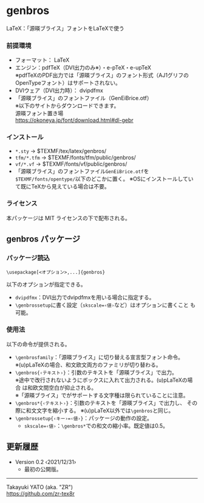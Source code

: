 genbros
=======

LaTeX：「源暎ブライス」フォントをLaTeXで使う

### 前提環境

  * フォーマット： LaTeX
  * エンジン：pdfTeX（DVI出力のみ※）・e-pTeX・e-upTeX  
    ※pdfTeXのPDF出力では「源暎ブライス」のフォント形式（AJ1グリフの
    OpenTypeフォント）はサポートされない。
  * DVIウェア（DVI出力時）： dvipdfmx
  * 「源暎ブライス」のフォントファイル（GenEiBrice.otf）  
    ※以下のサイトからダウンロードできます。  
    源暎フォント置き場  
    https://okoneya.jp/font/download.html#dl-gebr

### インストール

  - `*.sty`     → $TEXMF/tex/latex/genbros/
  - `tfm/*.tfm` → $TEXMF/fonts/tfm/public/genbros/
  - `vf/*.vf`   → $TEXMF/fonts/vf/public/genbros/
  - 「源暎ブライス」のフォントファイル`GenEiBrice.otf`を
    `$TEXMF/fonts/opentype/`以下のどこかに置く。
    ※OSにインストールしていて既にTeXから見えている場合は不要。

### ライセンス

本パッケージは MIT ライセンスの下で配布される。


genbros パッケージ
------------------

### パッケージ読込

    \usepackage[<オプション>,...]{genbros}

以下のオプションが指定できる。

  * `dvipdfmx`：DVI出力でdvipdfmxを用いる場合に指定する。
  * `\genbrossetup`に書く設定（`skscale=‹値›`など）はオプションに書くこと
    も可能。

### 使用法

以下の命令が提供される。

  * `\genbrosfamily`：「源暎ブライス」に切り替える宣言型フォント命令。  
    ※(u)pLaTeXの場合、和文欧文両方のファミリが切り替わる。
  * `\genbros{‹テキスト›}`：引数のテキストを「源暎ブライス」で出力。  
    ※途中で改行されないようにボックスに入れて出力される。(u)pLaTeXの場合
    は和欧文間空白が抑止される。  
    ※「源暎ブライス」でがサポートする文字種は限られていることに注意。
  * `\genbros*{‹テキスト›}`：引数のテキストを「源暎ブライス」で出力し、
    その際に和文文字を縮小する。
    ※(u)pLaTeX以外では`\genbros`と同じ。
  * `\genbrossetup{‹キー›=‹値›}`：パッケージの動作の設定。
      - `skscale=‹値›`：`\genbros*`での和文の縮小率。既定値は0.5。


更新履歴
--------

  * Version 0.2  ‹2021/12/31›
      - 最初の公開版。

--------------------
Takayuki YATO (aka. "ZR")  
https://github.com/zr-tex8r

